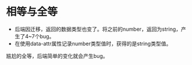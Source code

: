 # 相等与全等
* 后端因迁移，返回的数据类型也变了。将之前的number，返回为string，产生了4~7个bug。
* 在使用data-attr属性记录number类型值时，获得的是string类型值。

尴尬的全等，后端简单的变化就会产生bug。